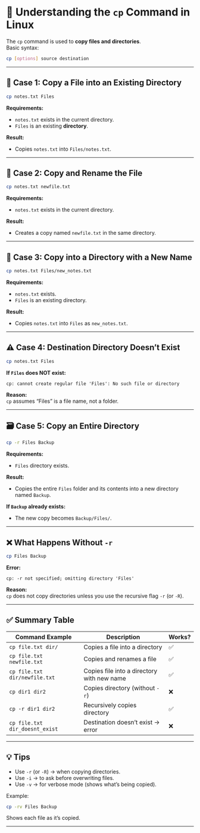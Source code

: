 # 🧠 Understanding the `cp` Command in Linux

The `cp` command is used to **copy files and directories**.  
Basic syntax:

```bash
cp [options] source destination
```

---

## 📄 Case 1: Copy a File into an Existing Directory

```bash
cp notes.txt Files
```

**Requirements:**
- `notes.txt` exists in the current directory.
- `Files` is an existing **directory**.

**Result:**
- Copies `notes.txt` into `Files/notes.txt`.

---

## 📝 Case 2: Copy and Rename the File

```bash
cp notes.txt newfile.txt
```

**Requirements:**
- `notes.txt` exists in the current directory.

**Result:**
- Creates a copy named `newfile.txt` in the same directory.

---

## 📁 Case 3: Copy into a Directory with a New Name

```bash
cp notes.txt Files/new_notes.txt
```

**Requirements:**
- `notes.txt` exists.
- `Files` is an existing directory.

**Result:**
- Copies `notes.txt` into `Files` as `new_notes.txt`.

---

## ⚠️ Case 4: Destination Directory Doesn’t Exist

```bash
cp notes.txt Files
```

**If `Files` does NOT exist:**
```
cp: cannot create regular file 'Files': No such file or directory
```

**Reason:**  
`cp` assumes “Files” is a file name, not a folder.

---

## 🗃️ Case 5: Copy an Entire Directory

```bash
cp -r Files Backup
```

**Requirements:**
- `Files` directory exists.

**Result:**
- Copies the entire `Files` folder and its contents into a new directory named `Backup`.

**If `Backup` already exists:**  
- The new copy becomes `Backup/Files/`.

---

## ❌ What Happens Without `-r`

```bash
cp Files Backup
```

**Error:**
```
cp: -r not specified; omitting directory 'Files'
```

**Reason:**  
`cp` does not copy directories unless you use the recursive flag `-r` (or `-R`).

---

## ✅ Summary Table

| Command Example | Description | Works? |
|-----------------|--------------|--------|
| `cp file.txt dir/` | Copies a file into a directory | ✅ |
| `cp file.txt newfile.txt` | Copies and renames a file | ✅ |
| `cp file.txt dir/newfile.txt` | Copies file into a directory with new name | ✅ |
| `cp dir1 dir2` | Copies directory (without `-r`) | ❌ |
| `cp -r dir1 dir2` | Recursively copies directory | ✅ |
| `cp file.txt dir_doesnt_exist` | Destination doesn’t exist → error | ❌ |

---

## 💡 Tips
- Use `-r` (or `-R`) → when copying directories.
- Use `-i` → to ask before overwriting files.
- Use `-v` → for verbose mode (shows what’s being copied).

Example:
```bash
cp -rv Files Backup
```
Shows each file as it’s copied.

---
